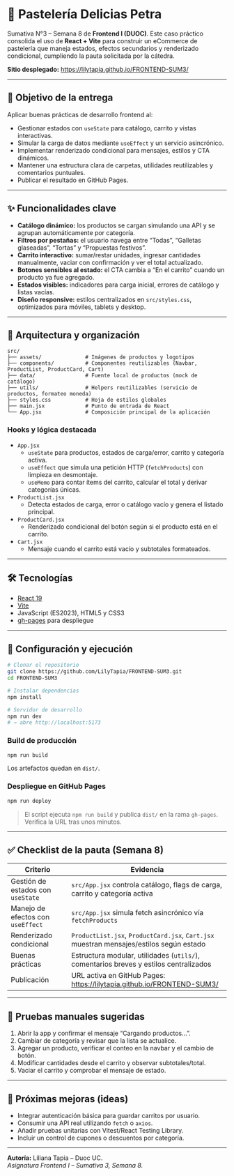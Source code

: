 # 🍰 Pastelería Delicias Petra

Sumativa N°3 – Semana 8 de **Frontend I (DUOC)**. Este caso práctico consolida el uso de **React + Vite** para construir un eCommerce de pastelería que maneja estados, efectos secundarios y renderizado condicional, cumpliendo la pauta solicitada por la cátedra.

**Sitio desplegado:** https://lilytapia.github.io/FRONTEND-SUM3/

---

## 🎯 Objetivo de la entrega

Aplicar buenas prácticas de desarrollo frontend al:

- Gestionar estados con `useState` para catálogo, carrito y vistas interactivas.
- Simular la carga de datos mediante `useEffect` y un servicio asincrónico.
- Implementar renderizado condicional para mensajes, estilos y CTA dinámicos.
- Mantener una estructura clara de carpetas, utilidades reutilizables y comentarios puntuales.
- Publicar el resultado en GitHub Pages.

---

## ✨ Funcionalidades clave

- **Catálogo dinámico:** los productos se cargan simulando una API y se agrupan automáticamente por categoría.
- **Filtros por pestañas:** el usuario navega entre “Todas”, “Galletas glaseadas”, “Tortas” y “Propuestas festivos”.
- **Carrito interactivo:** sumar/restar unidades, ingresar cantidades manualmente, vaciar con confirmación y ver el total actualizado.
- **Botones sensibles al estado:** el CTA cambia a “En el carrito” cuando un producto ya fue agregado.
- **Estados visibles:** indicadores para carga inicial, errores de catálogo y listas vacías.
- **Diseño responsive:** estilos centralizados en `src/styles.css`, optimizados para móviles, tablets y desktop.

---

## 🧱 Arquitectura y organización

```
src/
├── assets/              # Imágenes de productos y logotipos
├── components/          # Componentes reutilizables (Navbar, ProductList, ProductCard, Cart)
├── data/                # Fuente local de productos (mock de catálogo)
├── utils/               # Helpers reutilizables (servicio de productos, formateo moneda)
├── styles.css           # Hoja de estilos globales
├── main.jsx             # Punto de entrada de React
└── App.jsx              # Composición principal de la aplicación
```

### Hooks y lógica destacada

- `App.jsx`
  - `useState` para productos, estados de carga/error, carrito y categoría activa.
  - `useEffect` que simula una petición HTTP (`fetchProducts`) con limpieza en desmontaje.
  - `useMemo` para contar ítems del carrito, calcular el total y derivar categorías únicas.
- `ProductList.jsx`
  - Detecta estados de carga, error o catálogo vacío y genera el listado principal.
- `ProductCard.jsx`
  - Renderizado condicional del botón según si el producto está en el carrito.
- `Cart.jsx`
  - Mensaje cuando el carrito está vacío y subtotales formateados.

---

## 🛠️ Tecnologías

- [React 19](https://react.dev/)
- [Vite](https://vitejs.dev/)
- JavaScript (ES2023), HTML5 y CSS3
- [gh-pages](https://www.npmjs.com/package/gh-pages) para despliegue

---

## 🚀 Configuración y ejecución

```bash
# Clonar el repositorio
git clone https://github.com/LilyTapia/FRONTEND-SUM3.git
cd FRONTEND-SUM3

# Instalar dependencias
npm install

# Servidor de desarrollo
npm run dev
# → abre http://localhost:5173
```

### Build de producción

```bash
npm run build
```

Los artefactos quedan en `dist/`.

### Despliegue en GitHub Pages

```bash
npm run deploy
```

> El script ejecuta `npm run build` y publica `dist/` en la rama `gh-pages`. Verifica la URL tras unos minutos.

---

## ✅ Checklist de la pauta (Semana 8)

| Criterio | Evidencia |
| --- | --- |
| Gestión de estados con `useState` | `src/App.jsx` controla catálogo, flags de carga, carrito y categoría activa |
| Manejo de efectos con `useEffect` | `src/App.jsx` simula fetch asincrónico vía `fetchProducts` |
| Renderizado condicional | `ProductList.jsx`, `ProductCard.jsx`, `Cart.jsx` muestran mensajes/estilos según estado |
| Buenas prácticas | Estructura modular, utilidades (`utils/`), comentarios breves y estilos centralizados |
| Publicación | URL activa en GitHub Pages: https://lilytapia.github.io/FRONTEND-SUM3/ |

---

## 🧪 Pruebas manuales sugeridas

1. Abrir la app y confirmar el mensaje “Cargando productos…”.
2. Cambiar de categoría y revisar que la lista se actualice.
3. Agregar un producto, verificar el conteo en la navbar y el cambio de botón.
4. Modificar cantidades desde el carrito y observar subtotales/total.
5. Vaciar el carrito y comprobar el mensaje de estado.

---

## 📌 Próximas mejoras (ideas)

- Integrar autenticación básica para guardar carritos por usuario.
- Consumir una API real utilizando `fetch` o `axios`.
- Añadir pruebas unitarias con Vitest/React Testing Library.
- Incluir un control de cupones o descuentos por categoría.

---

**Autoría:** Liliana Tapia – Duoc UC.  
_Asignatura Frontend I – Sumativa 3, Semana 8._
